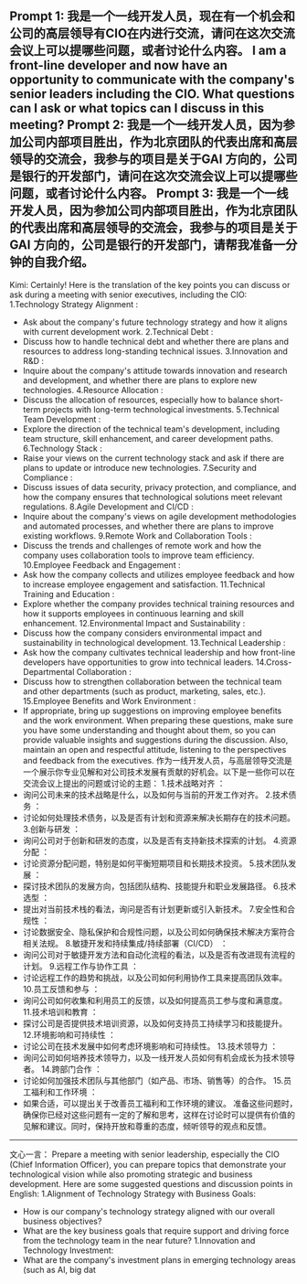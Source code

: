Prompt 1:
我是一个一线开发人员，现在有一个机会和公司的高层领导有CIO在内进行交流，请问在这次交流会议上可以提哪些问题，或者讨论什么内容。
I am a front-line developer and now have an opportunity to communicate with the company's senior leaders including the CIO. What questions can I ask or what topics can I discuss in this meeting?
Prompt 2:
我是一个一线开发人员，因为参加公司内部项目胜出，作为北京团队的代表出席和高层领导的交流会，我参与的项目是关于GAI 方向的，公司是银行的开发部门，请问在这次交流会议上可以提哪些问题，或者讨论什么内容。
Prompt 3:
我是一个一线开发人员，因为参加公司内部项目胜出，作为北京团队的代表出席和高层领导的交流会，我参与的项目是关于GAI 方向的，公司是银行的开发部门，请帮我准备一分钟的自我介绍。
--------------------------------------------------------------------------------
Kimi:
Certainly! Here is the translation of the key points you can discuss or ask during a meeting with senior executives, including the CIO:
1.Technology Strategy Alignment
:
- Ask about the company's future technology strategy and how it aligns with current development work.
2.Technical Debt
:
- Discuss how to handle technical debt and whether there are plans and resources to address long-standing technical issues.
3.Innovation and R&D
:
- Inquire about the company's attitude towards innovation and research and development, and whether there are plans to explore new technologies.
4.Resource Allocation
:
- Discuss the allocation of resources, especially how to balance short-term projects with long-term technological investments.
5.Technical Team Development
:
- Explore the direction of the technical team's development, including team structure, skill enhancement, and career development paths.
6.Technology Stack
:
- Raise your views on the current technology stack and ask if there are plans to update or introduce new technologies.
7.Security and Compliance
:
- Discuss issues of data security, privacy protection, and compliance, and how the company ensures that technological solutions meet relevant regulations.
8.Agile Development and CI/CD
:
- Inquire about the company's views on agile development methodologies and automated processes, and whether there are plans to improve existing workflows.
9.Remote Work and Collaboration Tools
:
- Discuss the trends and challenges of remote work and how the company uses collaboration tools to improve team efficiency.
10.Employee Feedback and Engagement
:
- Ask how the company collects and utilizes employee feedback and how to increase employee engagement and satisfaction.
11.Technical Training and Education
:
- Explore whether the company provides technical training resources and how it supports employees in continuous learning and skill enhancement.
12.Environmental Impact and Sustainability
:
- Discuss how the company considers environmental impact and sustainability in technological development.
13.Technical Leadership
:
- Ask how the company cultivates technical leadership and how front-line developers have opportunities to grow into technical leaders.
14.Cross-Departmental Collaboration
:
- Discuss how to strengthen collaboration between the technical team and other departments (such as product, marketing, sales, etc.).
15.Employee Benefits and Work Environment
:
- If appropriate, bring up suggestions on improving employee benefits and the work environment.
When preparing these questions, make sure you have some understanding and thought about them, so you can provide valuable insights and suggestions during the discussion. Also, maintain an open and respectful attitude, listening to the perspectives and feedback from the executives.
作为一线开发人员，与高层领导交流是一个展示你专业见解和对公司技术发展有贡献的好机会。以下是一些你可以在交流会议上提出的问题或讨论的主题：
1.技术战略对齐
：
- 询问公司未来的技术战略是什么，以及如何与当前的开发工作对齐。
2.技术债务
：
- 讨论如何处理技术债务，以及是否有计划和资源来解决长期存在的技术问题。
3.创新与研发
：
- 询问公司对于创新和研发的态度，以及是否有支持新技术探索的计划。
4.资源分配
：
- 讨论资源分配问题，特别是如何平衡短期项目和长期技术投资。
5.技术团队发展
：
- 探讨技术团队的发展方向，包括团队结构、技能提升和职业发展路径。
6.技术选型
：
- 提出对当前技术栈的看法，询问是否有计划更新或引入新技术。
7.安全性和合规性
：
- 讨论数据安全、隐私保护和合规性问题，以及公司如何确保技术解决方案符合相关法规。
8.敏捷开发和持续集成/持续部署（CI/CD）
：
- 询问公司对于敏捷开发方法和自动化流程的看法，以及是否有改进现有流程的计划。
9.远程工作与协作工具
：
- 讨论远程工作的趋势和挑战，以及公司如何利用协作工具来提高团队效率。
10.员工反馈和参与
：
- 询问公司如何收集和利用员工的反馈，以及如何提高员工参与度和满意度。
11.技术培训和教育
：
- 探讨公司是否提供技术培训资源，以及如何支持员工持续学习和技能提升。
12.环境影响和可持续性
：
- 讨论公司在技术发展中如何考虑环境影响和可持续性。
13.技术领导力
：
- 询问公司如何培养技术领导力，以及一线开发人员如何有机会成长为技术领导者。
14.跨部门合作
：
- 讨论如何加强技术团队与其他部门（如产品、市场、销售等）的合作。
15.员工福利和工作环境
：
- 如果合适，可以提出关于改善员工福利和工作环境的建议。
准备这些问题时，确保你已经对这些问题有一定的了解和思考，这样在讨论时可以提供有价值的见解和建议。同时，保持开放和尊重的态度，倾听领导的观点和反馈。
--------------------------------------------------------------------------------
文心一言：
Prepare a meeting with senior leadership, especially the CIO (Chief Information Officer), you can prepare topics that demonstrate your technological vision while also promoting strategic and business development. Here are some suggested questions and discussion points in English:
1.Alignment of Technology Strategy with Business Goals:
- How is our company's technology strategy aligned with our overall business objectives?
- What are the key business goals that require support and driving force from the technology team in the near future?
1.Innovation and Technology Investment:
- What are the company's investment plans in emerging technology areas (such as AI, big dat
